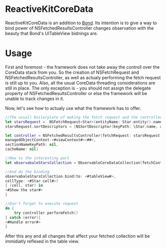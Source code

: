 # ReactiveKitCoreData

ReactiveKitCoreData is an addition to [Bond](https://github.com/DeclarativeHub/Bond). Its intention is to give a way to bind power of NSFetchedResultsController changes observation with the beauty that Bond's UITableView bidnings are.


# Usage

First and foremost - the framework does not take away the controll over the CoreData stack from you. So the creation of NSFetchRequest and NSFetchedResultsController, as well as actualy performing the fetch request is still up to you. Also, all the usual CoreData threading considerations are still in place. The only exception is - you should not assign the delegate property of NSFetchedResultsController or else the framework will be unable to track changes in it.

Now, let's see how to actualy use what the framework has to offer.

```swift
//The usuall boilerplate of making the fetch request and the controller
let starsRequest =  NSFetchRequest<Star>(entityName: Star.entity().name!)
starsRequest.sortDescriptors = [NSSortDescriptor(keyPath: \Star.name, ascending: true)] //Don't forget this or the runtime will not be happy

let controller = NSFetchedResultsController(fetchRequest: starsRequest,
managedObjectContext:<#viewContext#><##>,  
sectionNameKeyPath: nil,
cacheName: nil) 

//Now to the interesting part
let observabaleStarsCollection = ObservableCoreDataCollection(fetchController : controller)

//And do the binding
observabaleStarsCollection.bind(to: <#tableView#>,
cellType: <#Star cell#>)
{ (cell, star) in
<#Show the star#>
}

//Don't forget to execute request
do {
    try controller.performFetch()
} catch (error){
<#Handle error#>
}
```
After this any and all changes that affect your fetched collection will be immidiatly reflexed in the table view.
